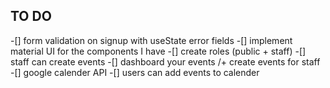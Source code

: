 ## TO DO

-[] form validation on signup with useState error fields
-[] implement material UI for the components I have
-[] create roles (public + staff)
-[] staff can create events
-[] dashboard your events /+ create events for staff
-[] google calender API
-[] users can add events to calender
